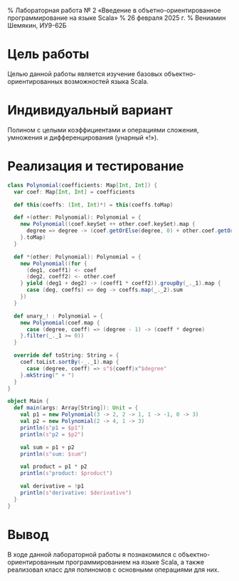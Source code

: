 % Лабораторная работа № 2 «Введение в объетно-ориентированное
  программирование на языке Scala»
% 26 февраля 2025 г.
% Вениамин Шемякин, ИУ9-62Б

# Цель работы
Целью данной работы является изучение базовых объектно-ориентированных возможностей языка Scala.

# Индивидуальный вариант
Полином с целыми коэффициентами и операциями сложения, умножения и дифференцирования (унарный «!»).

# Реализация и тестирование

```scala
class Polynomial(coefficients: Map[Int, Int]) {
  var coef: Map[Int, Int] = coefficients

  def this(coeffs: (Int, Int)*) = this(coeffs.toMap)

  def +(other: Polynomial): Polynomial = {
    new Polynomial((coef.keySet ++ other.coef.keySet).map {
      degree => degree -> (coef.getOrElse(degree, 0) + other.coef.getOrElse(degree, 0))
    }.toMap)
  }

  def *(other: Polynomial): Polynomial = {
    new Polynomial((for {
      (deg1, coeff1) <- coef
      (deg2, coeff2) <- other.coef
    } yield (deg1 + deg2) -> (coeff1 * coeff2)).groupBy(_._1).map {
      case (deg, coeffs) => deg -> coeffs.map(_._2).sum
    })
  }

  def unary_! : Polynomial = {
    new Polynomial(coef.map {
      case (degree, coeff) => (degree - 1) -> (coeff * degree)
    }.filter(_._1 >= 0))
  }

  override def toString: String = {
    coef.toList.sortBy(-_._1).map {
      case (degree, coeff) => s"${coeff}x^$degree"
    }.mkString(" + ")
  }
}

object Main {
  def main(args: Array[String]): Unit = {
    val p1 = new Polynomial(3 -> 2, 2 -> 1, 1 -> -1, 0 -> 3)
    val p2 = new Polynomial(2 -> 4, 1 -> 3)
    println(s"p1 = $p1")
    println(s"p2 = $p2")

    val sum = p1 + p2
    println(s"sum: $sum")

    val product = p1 * p2
    println(s"product: $product")

    val derivative = !p1
    println(s"derivative: $derivative")
  }
}

```

# Вывод
В ходе данной лабораторной работы я познакомился с объектно-ориентированным программированием на 
языке Scala, а также реализовал класс для полиномов с основными операциями для них.